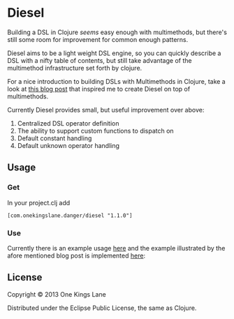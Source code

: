 # Diesel

Building a DSL in Clojure _seems_ easy enough with multimethods, but
there's still some room for improvement for common enough patterns.

Diesel aims to be a light weight DSL engine, so you can quickly
describe a DSL with a nifty table of contents, but still take
advantage of the multimethod infrastructure set forth by clojure.

For a nice introduction to building DSLs with Multimethods in Clojure,
take a look at
[this blog post](http://pragprog.com/magazines/2011-07/growing-a-dsl-with-clojure)
that inspired me to create Diesel on top of multimethods.

Currently Diesel provides small, but useful improvement over above:

1. Centralized DSL operator definition
2. The ability to support custom functions to dispatch on
3. Default constant handling
4. Default unknown operator handling


## Usage
### Get

In your project.clj add

```
[com.onekingslane.danger/diesel "1.1.0"]
```

### Use
Currently there is an example usage [here](test/diesel/core_test.clj)
and the example illustrated by the afore mentioned blog post is
implemented [here](test/diesel/growing/a_dsl_with_clojure.clj):



## License

Copyright © 2013 One Kings Lane

Distributed under the Eclipse Public License, the same as Clojure.
